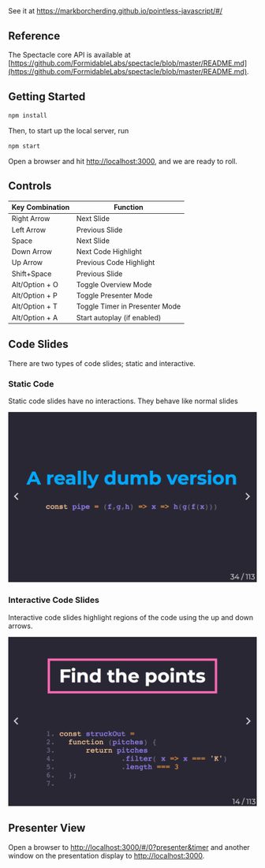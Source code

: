 ##

See it at https://markborcherding.github.io/pointless-javascript/#/

## Reference

The Spectacle core API is available at [https://github.com/FormidableLabs/spectacle/blob/master/README.md](https://github.com/FormidableLabs/spectacle/blob/master/README.md).

## Getting Started

```bash
npm install
```

Then, to start up the local server, run
```bash
npm start
```

Open a browser and hit [http://localhost:3000](http://localhost:3000), and we are ready to roll.

## Controls

| Key Combination | Function                       |
| --------------- | ------------------------------ |
| Right Arrow     | Next Slide                     |
| Left Arrow      | Previous Slide                 |
| Space           | Next Slide                     |
| Down Arrow      | Next Code Highlight            |
| Up Arrow        | Previous Code Highlight        |
| Shift+Space     | Previous Slide                 |
| Alt/Option + O  | Toggle Overview Mode           |
| Alt/Option + P  | Toggle Presenter Mode          |
| Alt/Option + T  | Toggle Timer in Presenter Mode |
| Alt/Option + A  | Start autoplay (if enabled)    |

## Code Slides

There are two types of code slides; static and interactive.

### Static Code

Static code slides have no interactions. They behave like normal slides

![](./docs/example.static.code.slide.png)


### Interactive Code Slides

Interactive code slides highlight regions of the code using the up and down arrows. 

![](./docs/example.code.slide.png)



## Presenter View

Open a browser to [http://localhost:3000/#/0?presenter&timer](http://localhost:3000/#/0?presenter&timer) and another window on the presentation display to [http://localhost:3000](http://localhost:3000).



